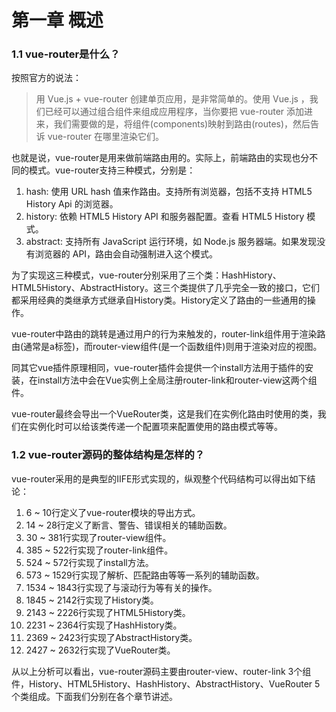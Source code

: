 # 第一章 概述

### 1.1 vue-router是什么？
按照官方的说法：

>用 Vue.js + vue-router 创建单页应用，是非常简单的。使用 Vue.js ，我们已经可以通过组合组件来组成应用程序，当你要把 vue-router 添加进来，我们需要做的是，将组件(components)映射到路由(routes)，然后告诉 vue-router 在哪里渲染它们。

也就是说，vue-router是用来做前端路由用的。实际上，前端路由的实现也分不同的模式。vue-router支持三种模式，分别是：

1. hash: 使用 URL hash 值来作路由。支持所有浏览器，包括不支持 HTML5 History Api 的浏览器。
2. history: 依赖 HTML5 History API 和服务器配置。查看 HTML5 History 模式。
3. abstract: 支持所有 JavaScript 运行环境，如 Node.js 服务器端。如果发现没有浏览器的 API，路由会自动强制进入这个模式。

为了实现这三种模式，vue-router分别采用了三个类：HashHistory、HTML5History、AbstractHistory。这三个类提供了几乎完全一致的接口，它们都采用经典的类继承方式继承自History类。History定义了路由的一些通用的操作。

vue-router中路由的跳转是通过用户的行为来触发的，router-link组件用于渲染路由(通常是a标签)，而router-view组件(是一个函数组件)则用于渲染对应的视图。

同其它vue插件原理相同，vue-router插件会提供一个install方法用于插件的安装，在install方法中会在Vue实例上全局注册router-link和router-view这两个组件。

vue-router最终会导出一个VueRouter类，这是我们在实例化路由时使用的类，我们在实例化时可以给该类传递一个配置项来配置使用的路由模式等等。

### 1.2 vue-router源码的整体结构是怎样的？
vue-router采用的是典型的IIFE形式实现的，纵观整个代码结构可以得出如下结论：

1. 6 ~ 10行定义了vue-router模块的导出方式。
2. 14 ~ 28行定义了断言、警告、错误相关的辅助函数。
3. 30 ~ 381行实现了router-view组件。
4. 385 ~ 522行实现了router-link组件。
5. 524 ~ 572行实现了install方法。
6. 573 ~ 1529行实现了解析、匹配路由等等一系列的辅助函数。
7. 1534 ~ 1843行实现了与滚动行为等有关的操作。
8. 1845 ~ 2142行实现了History类。
9. 2143 ~ 2226行实现了HTML5History类。
10. 2231 ~ 2364行实现了HashHistory类。
11. 2369 ~ 2423行实现了AbstractHistory类。
12. 2427 ~ 2632行实现了VueRouter类。

从以上分析可以看出，vue-router源码主要由router-view、router-link 3个组件，History、HTML5History、HashHistory、AbstractHistory、VueRouter 5个类组成。下面我们分别在各个章节讲述。


